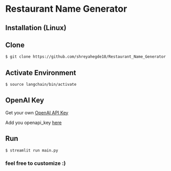 # Restaurant Name Generator
 ## Installation (Linux)
## Clone
```bash
$ git clone https://github.com/shreyahegde18/Restaurant_Name_Generator
```

## Activate Environment
```bash
$ source langchain/bin/activate
```

## OpenAI Key
Get your own [OpenAI API Key](#https://platform.openai.com/account/api-keys)

Add you openapi_key [here](secrete.py)

## Run
```bash
$ streamlit run main.py
```
### feel free to customize :)